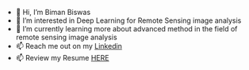 - 👋 Hi, I’m Biman Biswas
- 👀 I’m interested in Deep Learning for Remote Sensing image analysis
- 🌱 I’m currently learning more about advanced method in the field of remote sensing image analysis
- 📫 Reach me out on my <a href="https://www.linkedin.com/in/biman17/">Linkedin</a>
- 📫 Review my Resume <a href='biman_biswas_resume.pdf'>HERE</a>

<!---
biman17/biman17 is a ✨ special ✨ repository because its `README.md` (this file) appears on your GitHub profile.
You can click the Preview link to take a look at your changes.
- 💞️ I’m looking to collaborate on
--->
